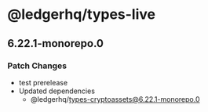 # @ledgerhq/types-live

## 6.22.1-monorepo.0

### Patch Changes

- test prerelease
- Updated dependencies
  - @ledgerhq/types-cryptoassets@6.22.1-monorepo.0
